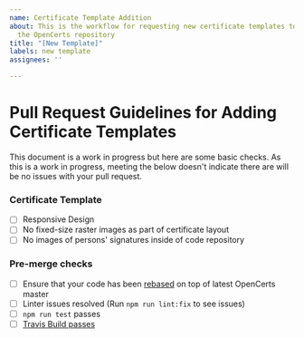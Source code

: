 ```yaml
---
name: Certificate Template Addition
about: This is the workflow for requesting new certificate templates to be added to
  the OpenCerts repository
title: "[New Template]"
labels: new template
assignees: ''

---
```


# Pull Request Guidelines for Adding Certificate Templates
This document is a work in progress but here are some basic checks. As this is a work in progress, meeting the below doesn't indicate there are will be no issues with your pull request.

### Certificate Template 
- [ ] Responsive Design
- [ ] No fixed-size raster images as part of certificate layout
- [ ] No images of persons' signatures inside of code repository

### Pre-merge checks

- [ ] Ensure that your code has been [rebased](https://www.digitalocean.com/community/tutorials/how-to-rebase-and-update-a-pull-request) on top of latest OpenCerts master
- [ ] Linter issues resolved (Run `npm run lint:fix` to see issues)
- [ ] `npm run test` passes
- [ ] [Travis Build passes](https://docs.travis-ci.com/user/for-beginners/)
